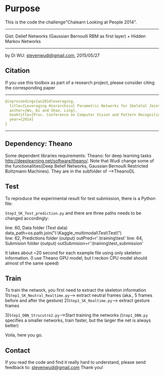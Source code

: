 Purpose
=============
This is the code the challenge"Chalearn Looking at People 2014“.
******************************************************************************************************
Gist: Delief Networks (Gaussian Bernoulli RBM as first layer) + Hidden Markov Networks
******************************************************************************************************
by Di WU: stevenwudi@gmail.com, 2015/05/27


Citation
-------
If you use this toolbox as part of a research project, please consider citing the corresponding paper
******************************************************************************************************
```yaml
@inproceedings{wu2014leveraging,
  title={Leveraging Hierarchical Parametric Networks for Skeletal Joints Based Action Segmentation and Recognition},
  author={Wu, Di and Shao, Ling},
  booktitle={Proc. Conference on Computer Vision and Pattern Recognition (CVPR)},
  year={2014}
}
```
******************************************************************************************************


Dependency: Theano
-------
Some dependent libraries requirements:
Theano: for deep learning tasks http://deeplearning.net/software/theano/.
		Note that Wudi change some of the functionalities(Deep Belief Networks, Gaussian Bernoulli Restricted Boltzmann Machines).
		They are in the subfolder of -->TheanoDL


	
Test
-------
To reproduce the experimental result for test submission, there is a Python file:

`Step3_SK_Test_prediction.py` and there are three paths needs to be changed accordingly:

line: 60, Data folder (Test data)
data_path=os.path.join("I:\Kaggle_multimodal\Test\Test\\")  
line: 62, Predictions folder (output)
outPred=r'.\training\test'
line: 64, Submision folder (output)
outSubmision=r'.\training\test_submission'

It takes about ~20 second for each example file using only skeleton information. (I use Theano GPU model, but I reckon CPU model should almost of the same speed)

Train
-------
To train the network, you first need to extract the skeleton information 
1)`Step1_SK_Neutral_Realtime.py`--> extract neutral frames (aka., 5 frames before and after the gesture)
2)`Step1_SK_Realtime.py`--> extract gesture frames

3)`Step1_DBN_Strucutre2.py`-->Start training the networks (`Step1_DBN.py` specifies a smaller networks, train faster, but the larger the net is always better)

Voila, here you go.


Contact
-------
If you read the code and find it really hard to understand, please send feedback to: stevenwudi@gmail.com
Thank you!
